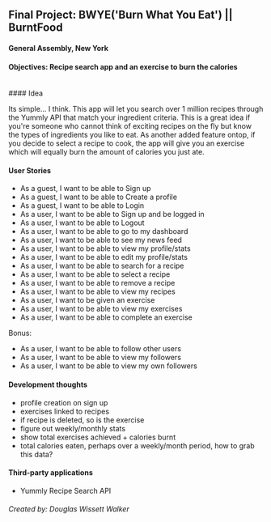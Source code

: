 ## Final Project: BWYE('Burn What You Eat') || BurntFood

#### General Assembly, New York

#### Objectives: Recipe search app and an exercise to burn the calories

<br>
#### Idea

Its simple... I think. This app will let you search over 1 million recipes through the Yummly API that match your ingredient criteria. This is a great idea if you're someone who cannot think of exciting recipes on the fly but know the types of ingredients you like to eat. As another added feature ontop, if you decide to select a recipe to cook, the app will give you an exercise which will equally burn the amount of calories you just ate. 


#### User Stories

- As a guest, I want to be able to Sign up
- As a guest, I want to be able to Create a profile
- As a guest, I want to be able to Login
- As a user, I want to be able to Sign up and be logged in
- As a user, I want to be able to Logout
- As a user, I want to be able to go to my dashboard
- As a user, I want to be able to see my news feed
- As a user, I want to be able to view my profile/stats
- As a user, I want to be able to edit my profile/stats
- As a user, I want to be able to search for a recipe
- As a user, I want to be able to select a recipe
- As a user, I want to be able to remove a recipe
- As a user, I want to be able to view my recipes
- As a user, I want to be given an exercise
- As a user, I want to be able to view my exercises
- As a user, I want to be able to complete an exercise

Bonus:

- As a user, I want to be able to follow other users
- As a user, I want to be able to view my followers
- As a user, I want to be able to view my own followers



#### Development thoughts

- profile creation on sign up
- exercises linked to recipes
- if recipe is deleted, so is the exercise
- figure out weekly/monthly stats
- show total exercises achieved + calories burnt
- total calories eaten, perhaps over a weekly/month period, how to grab this data?


#### Third-party applications

- Yummly Recipe Search API







###### Created by: Douglas Wissett Walker
